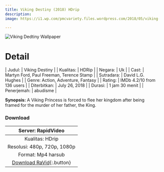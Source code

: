 ```yaml
---
title: Viking Destiny (2018) HDrip
description:
image: https://i1.wp.com/pmcvariety.files.wordpress.com/2018/05/viking-destiny.jpg?w=600)

---
```

![Viking Dedtiny Wallpaper](https://i1.wp.com/pmcvariety.files.wordpress.com/2018/05/viking-destiny.jpg)

# Detail

| Judul: | Viking Destiny |
| Kualitas: | HDRip |
| Negara: | Uk |
| Cast: | Martyn Ford, Paul Freeman, Terence Stamp |
| Sutradara: | David L.G. Hughes |
| Genre: Action, Adventure, Fantasy |
| Rating: | IMDb 4.2/10 from 136 users |
| Diterbitkan: | July 26, 2018 |
| Durasi: | 1 jam 30 menit |
| Penerjemah: | abudisme |

**Synopsis:**
A Viking Princess is forced to flee her kingdom after being framed for the murder of her father, the King. 

### Download

| Server: RapidVideo |
|:---:|
| Kualitas: HDrip |
| Resolusi: 480p, 720p, 1080p |
| Format: Mp4 harsub |
| [Download RaVid](https://safelink.knoacc.org/#RLLI4){:.button} |
